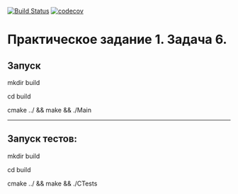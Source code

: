 [![Build Status](https://travis-ci.com/hadingus/Formal_Practice1.svg?token=PMWtp9yeKs3axvQ5LTaX&branch=dev)](https://travis-ci.com/hadingus/Formal_Practice1)
[![codecov](https://codecov.io/gh/hadingus/Formal_Practice1/branch/dev/graph/badge.svg?token=VWNIUFNEEJ)](https://codecov.io/gh/hadingus/Formal_Practice1)

Практическое задание 1. Задача 6.
===========
Запуск
-----------
mkdir build

cd build

cmake ../ && make && ./Main

-----------------------------------------------

## Запуск тестов:

mkdir build

cd build

cmake ../ && make && ./CTests